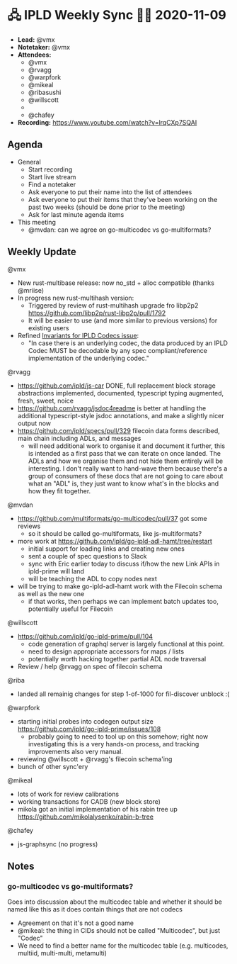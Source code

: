 # 🖧 IPLD Weekly Sync 🙌🏽 2020-11-09

- **Lead:** @vmx
- **Notetaker:** @vmx
- **Attendees:**
  - @vmx
  - @rvagg
  - @warpfork
  - @mikeal
  - @ribasushi
  - @willscott
  - 
  - @chafey
- **Recording:** https://www.youtube.com/watch?v=lrqCXp7SQAI


## Agenda

- General
  - Start recording
  - Start live stream
  - Find a notetaker
  - Ask everyone to put their name into the list of attendees
  - Ask everyone to put their items that they've been working on the past two weeks (should be done prior to the meeting)
  - Ask for last minute agenda items
- This meeting
  - @mvdan: can we agree on go-multicodec vs go-multiformats?


## Weekly Update

@vmx
 - New rust-multibase release: now no_std + alloc compatible (thanks @mriise)
 - In progress new rust-multihash version:
   - Triggered by review of rust-multihash upgrade fro libp2p2 https://github.com/libp2p/rust-libp2p/pull/1792
   - It will be easier to use (and more similar to previous versions) for existing users
 - Refined [Invariants for IPLD Codecs issue](https://github.com/ipld/specs/issues/328):
   - "In case there is an underlying codec, the data produced by an IPLD Codec MUST be decodable by any spec compliant/reference implementation of the underlying codec."

@rvagg
 - https://github.com/ipld/js-car DONE, full replacement block storage abstractions implemented, documented, typescript typing augmented, fresh, sweet, noice
 - https://github.com/rvagg/jsdoc4readme is better at handling the additional typescript-style jsdoc annotations, and make a slightly nicer output now
 - https://github.com/ipld/specs/pull/329 filecoin data forms described, main chain including ADLs, and messages
     - will need additional work to organise it and document it further, this is intended as a first pass that we can iterate on once landed. The ADLs and how we organise them and not hide them entirely will be interesting. I don't really want to hand-wave them because there's a group of consumers of these docs that are not going to care about what an "ADL" is, they just want to know what's in the blocks and how they fit together.

@mvdan
 - https://github.com/multiformats/go-multicodec/pull/37 got some reviews
     - so it should be called go-multiformats, like js-multiformats?
 - more work at https://github.com/ipld/go-ipld-adl-hamt/tree/restart
     - initial support for loading links and creating new ones
     - sent a couple of spec questions to Slack
     - sync with Eric earlier today to discuss if/how the new Link APIs in ipld-prime will land
     - will be teaching the ADL to copy nodes next
 - will be trying to make go-ipld-adl-hamt work with the Filecoin schema as well as the new one
     - if that works, then perhaps we can implement batch updates too, potentially useful for Filecoin

@willscott
- https://github.com/ipld/go-ipld-prime/pull/104
    - code generation of graphql server is largely functional at this point.
    - need to design appropriate accessors for maps / lists
    - potentially worth hacking together partial ADL node traversal
- Review / help @rvagg on spec of filecoin schema

@riba
- landed all remainig changes for step 1-of-1000 for fil-discover unblock :(

@warpfork
- starting initial probes into codegen output size https://github.com/ipld/go-ipld-prime/issues/108
	- probably going to need to tool up on this somehow; right now investigating this is a very hands-on process, and tracking improvements also very manual.
- reviewing @willscott + @rvagg's filecoin schema'ing
- bunch of other sync'ery

@mikeal
 - lots of work for review calibrations
 - working transactions for CADB (new block store)
 - mikola got an initial implementation of his rabin tree up https://github.com/mikolalysenko/rabin-b-tree

@chafey
 - js-graphsync (no progress)

## Notes

<!-- After each call, the notetaker submits a PR to https://github.com/ipld/team-mgmt to store the notes on the meeting-notes folder -->

### go-multicodec vs go-multiformats?

Goes into discussion about the multicodec table and whether it should be named like this as it does contain things that are not codecs
 - Agreement on that it's not a good name
 - @mikeal: the thing in CIDs should not be called "Multicodec", but just "Codec"
 - We need to find a better name for the multicodec table (e.g. multicodes, multiid, multi-multi, metamulti)
